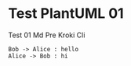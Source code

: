 # Test PlantUML 01

Test 01 Md Pre Kroki Cli

```plantuml
Bob -> Alice : hello
Alice -> Bob : hi
```
